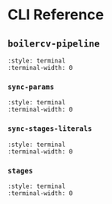 # CLI Reference

## `boilercv-pipeline`

```{cappa} boilercv_pipeline.cli.BoilercvPipeline
:style: terminal
:terminal-width: 0
```

### `sync-params`

```{cappa} boilercv_pipeline.cli.SyncParams
:style: terminal
:terminal-width: 0
```

### `sync-stages-literals`

```{cappa} boilercv_pipeline.cli.SyncStagesLiterals
:style: terminal
:terminal-width: 0
```

### `stages`

```{cappa} boilercv_pipeline.cli.Stages
:style: terminal
:terminal-width: 0
```
